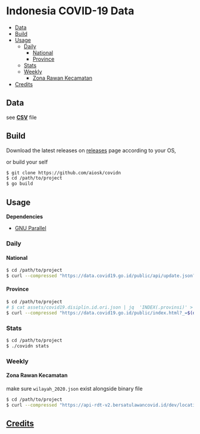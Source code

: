 # Indonesia COVID-19 Data

- [Data](#data)
- [Build](#build)
- [Usage](#usage)
  - [Daily](#daily)
    - [National](#national)
    - [Province](#province)
  - [Stats](#stats)
  - [Weekly](#weekly)
    - [Zona Rawan Kecamatan](#zona-rawan-kecamatan)
- [Credits](#credits)

## Data

see [**CSV**](https://github.com/aiosk/covidn/blob/master/cli/dist/desktop) file

## Build

Download the latest releases on [releases](https://github.com/aiosk/covidn/releases) page according to your OS,

or build your self

```sh
$ git clone https://github.com/aiosk/covidn
$ cd /path/to/project
$ go build
```

## Usage

**Dependencies**

- [GNU Parallel](https://www.gnu.org/software/parallel/)

### Daily

#### National

```sh
$ cd /path/to/project
$ curl --compressed "https://data.covid19.go.id/public/api/update.json?_=$(date +%s%3N)" | ./covidn national -
```

<!-- ~/Dropbox/Scripts/curlz.sh "https://data.covid19.go.id/public/api/update.json?_=$(date +%s%3N)" | ./covidn national - -->

#### Province

```sh
$ cd /path/to/project
# $ cat assets/covid19.disiplin.id.ori.json | jq  'INDEX(.provinsi)' > assets/covid19.disiplin.id.json
$ curl --compressed "https://data.covid19.go.id/public/index.html?_=$(date +%s%3N)" |  ./covidn prov - | parallel -k "curl --compressed 'https://data.covid19.go.id/public/api/prov_detail_{}.json?_=$(date +%s%3N)' | ./covidn provitem -"
```

<!-- ~/Dropbox/Scripts/curlz.sh "https://data.covid19.go.id/public/index.html?_=$(date +%s%3N)" |  ./covidn prov - | parallel -k "~/Dropbox/Scripts/curlz.sh 'https://data.covid19.go.id/public/api/prov_detail_{}.json?_=$(date +%s%3N)' | ./covidn provitem -" -->

### Stats

```sh
$ cd /path/to/project
$ ./covidn stats
```

### Weekly

#### Zona Rawan Kecamatan

make sure `wilayah_2020.json` exist alongside binary file

<!-- ```sh
-H "Host:api-rdt-v2.bersatulawancovid.id" \
-H "Connection:Keep-Alive" \
``` -->

```sh
$ cd /path/to/project
$ curl --compressed "https://api-rdt-v2.bersatulawancovid.id/dev/location/all_rawan?_=$(date +%s%3N)" | ./covidn rawan -
```

<!-- ~/Dropbox/Scripts/curlz.sh "https://api-rdt-v2.bersatulawancovid.id/dev/location/all_rawan?_=$(date +%s%3N)" | ./covidn rawan - -->

## [Credits](https://github.com/aiosk/covidn/#credits)
